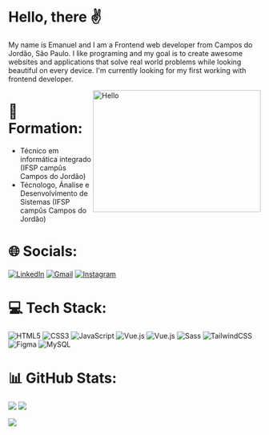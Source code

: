 # Hello, there ✌

My name is Emanuel and I am a Frontend web developer from Campos do Jordão, São Paulo. 
I like programing and my goal is to create awesome websites and applications that solve real world problems while looking beautiful on every device. 
I'm currently looking for my first working with frontend developer.

<a href="#">
<img src="https://media.tenor.com/P-J95-PzmjAAAAAC/snorlax-waving.gif" title="hello" width="335" height="243" align="right" alt="Hello">
</a>

# 📖 Formation:
- Técnico em informática integrado (IFSP campûs Campos do Jordão) <br>
- Técnologo, Ánalise e Desenvolvimento de Sistemas (IFSP campûs Campos do Jordão) 

# 🌐 Socials:
[![LinkedIn](https://img.shields.io/badge/LinkedIn-%230077B5.svg?logo=linkedin&logoColor=white)](https://www.linkedin.com/in/emanuel-fonseca-dev/)
[![Gmail](https://img.shields.io/badge/Gmail-%23FF6347.svg?logo=gmail&logoColor=white)](mailto:emanuel.marquessf@gmail.com)
[![Instagram](https://img.shields.io/badge/Instagram-%23E4405F.svg?logo=Instagram&logoColor=white)](https://www.instagram.com/emanuel.marquess/) 

# 💻 Tech Stack:

![HTML5](https://img.shields.io/badge/html5-%23E34F26.svg?style=for-the-badge&logo=html5&logoColor=white) 
![CSS3](https://img.shields.io/badge/css3-%231572B6.svg?style=for-the-badge&logo=css3&logoColor=white) 
![JavaScript](https://img.shields.io/badge/javascript-%23323330.svg?style=for-the-badge&logo=javascript&logoColor=%23F7DF1E)
![Vue.js](https://img.shields.io/badge/vuejs-%2335495e.svg?style=for-the-badge&logo=vuedotjs&logoColor=%234FC08D)
![Vue.js](https://img.shields.io/badge/vuejs-%230000ff.svg?style=for-the-badge&logo=nuxtdotjs&logoColor=%234FC08D)
![Sass](https://img.shields.io/badge/Sass-%23bc608e.svg?style=for-the-badge&logo=sass&logoColor=white) 
![TailwindCSS](https://img.shields.io/badge/-tailwind-08a7c2?style=for-the-badge&logo=tailwindcss&logoColor=ffffff) 
![Figma](https://img.shields.io/badge/figma-%2307405e.svg?style=for-the-badge&logo=figma&logoColor=white)
![MySQL](https://img.shields.io/badge/mysql-%2320232a.svg?style=for-the-badge&logo=mysql&logoColor=white) 
<!-- ![PostgreSQL](https://img.shields.io/badge/PostgreSQL-%233d61cd.svg?style=for-the-badge&logo=PostgreSQL&logoColor=white) -->


<!--![Bootstrap](https://img.shields.io/badge/bootstrap-%23563D7C.svg?style=for-the-badge&logo=bootstrap&logoColor=white)-->
<!--![TypeScript](https://img.shields.io/badge/typescript-%23007ACC.svg?style=for-the-badge&logo=typescript&logoColor=white)-->

# 📊 GitHub Stats:

![](https://github-readme-streak-stats.herokuapp.com/?user=EmanuelMarquessf&theme=dark&hide_border=false)
![](https://github-readme-stats.vercel.app/api/top-langs/?username=EmanuelMarquessf&layout=compact&langs_count=7&theme=dark&hide)

![](https://github-readme-stats.vercel.app/api?username=EmanuelMarquessf&theme=dark&hide_border=false&include_all_commits=false&count_private=false)

